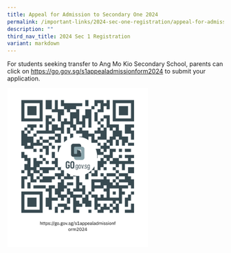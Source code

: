 ```yaml
---
title: Appeal for Admission to Secondary One 2024
permalink: /important-links/2024-sec-one-registration/appeal-for-admission-to-secondary-one-2024/
description: ""
third_nav_title: 2024 Sec 1 Registration
variant: markdown
---
```

For students seeking transfer to Ang Mo Kio Secondary School, parents can click on <a href="https://go.gov.sg/s1appealadmissionform2024"><font color="#62C183">https://go.gov.sg/s1appealadmissionform2024</font></a>
to submit your application.

<style>  
img {  
  display: block;  
  margin-left: auto;  
  margin-right: auto;  
}  
</style>  
<img src="/images/2024_S1_Appeal.png" style="width:65%;">  
   
<br>